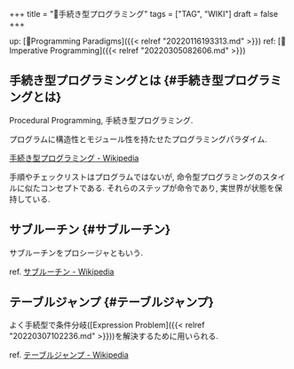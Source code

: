 +++
title = "📝手続き型プログラミング"
tags = ["TAG", "WIKI"]
draft = false
+++

up: [📁Programming Paradigms]({{< relref "20220116193313.md" >}}) ref: [📝Imperative Programming]({{< relref "20220305082606.md" >}})


## 手続き型プログラミングとは {#手続き型プログラミングとは}

Procedural Programming, 手続き型プログラミング.

プログラムに構造性とモジュール性を持たせたプログラミングパラダイム.

[手続き型プログラミング - Wikipedia](https://ja.wikipedia.org/wiki/%E6%89%8B%E7%B6%9A%E3%81%8D%E5%9E%8B%E3%83%97%E3%83%AD%E3%82%B0%E3%83%A9%E3%83%9F%E3%83%B3%E3%82%B0)

手順やチェックリストはプログラムではないが, 命令型プログラミングのスタイルに似たコンセプトである. それらのステップが命令であり, 実世界が状態を保持している.


## サブルーチン {#サブルーチン}

サブルーチンをプロシージャともいう.

ref. [サブルーチン - Wikipedia](http://ja.wikipedia.org/wiki/%E3%82%B5%E3%83%96%E3%83%AB%E3%83%BC%E3%83%81%E3%83%B3)


## テーブルジャンプ {#テーブルジャンプ}

よく手続型で条件分岐([Expression Problem]({{< relref "20220307102236.md" >}}))を解決するために用いられる.

ref. [テーブルジャンプ - Wikipedia](https://ja.wikipedia.org/wiki/%E3%83%86%E3%83%BC%E3%83%96%E3%83%AB%E3%82%B8%E3%83%A3%E3%83%B3%E3%83%97)
